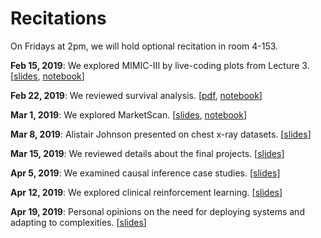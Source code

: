 # Recitations

On Fridays at 2pm, we will hold optional recitation in room 4-153.

**Feb 15, 2019**: We explored MIMIC-III by live-coding plots from Lecture 3. [[slides](rec1-slides.pdf), [notebook](rec1-notebook.ipynb)]

**Feb 22, 2019**: We reviewed survival analysis. [[pdf](rec2-writeup.pdf), [notebook](rec2-notebook.ipynb)]

**Mar 1, 2019**: We explored MarketScan. [[slides](rec3-slides.pdf), [notebook](rec3-notebook.ipynb)]

**Mar 8, 2019**: Alistair Johnson presented on chest x-ray datasets. [[slides](rec4-slides.pdf)]

**Mar 15, 2019**: We reviewed details about the final projects. [[slides](rec5-slides.pdf)]

**Apr 5, 2019**: We examined causal inference case studies. [[slides](rec6-slides.pdf)]

**Apr 12, 2019**: We explored clinical reinforcement learning. [[slides](rec7-slides.pdf)]

**Apr 19, 2019**: Personal opinions on the need for deploying systems and adapting to complexities. [[slides](rec8-slides.pdf)]
